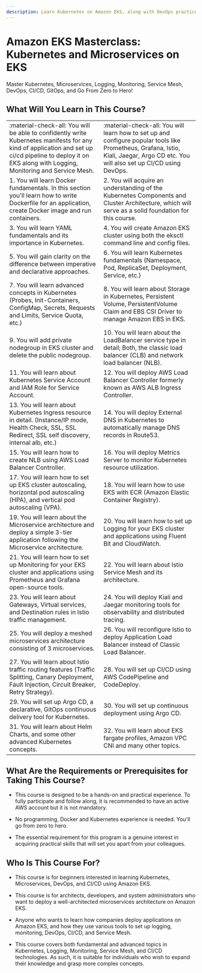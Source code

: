```yaml
---
description: Learn Kubernetes on Amazon EKS, along with DevOps practices, Microservices architecture, Service Mesh like Istio, CI/CD, logging, monitoring, and more in one place.
---
```


# Amazon EKS Masterclass: Kubernetes and Microservices on EKS

Master Kubernetes, Microservices, Logging, Monitoring, Service Mesh, DevOps, CI/CD, GitOps, and Go From Zero to Hero!


## What Will You Learn in This Course?

|            |            |
|------------|------------|
| :material-check-all: You will be able to confidently write Kubernetes manifests for any kind of application and set up ci/cd pipeline to deploy it on EKS along with Logging, Monitoring and Service Mesh.  | :material-check-all: You will learn how to set up and configure popular tools like Prometheus, Grafana, Istio, Kiali, Jaegar, Argo CD etc. You will also set up CI/CD using DevOps.  |
| 1. You will learn Docker fundamentals. In this section you'll learn how to write Dockerfile for an application, create Docker image and run containers.  | 2. You will acquire an understanding of the Kubernetes Components and Cluster Architecture, which will serve as a solid foundation for this course.  |
| 3. You will learn YAML fundamentals and its importance in Kubernetes. | 4. You will create Amazon EKS cluster using both the eksctl command line and config files. |
| 5. You will gain clarity on the difference between imperative and declarative approaches. | 6. You will learn Kubernetes fundamentals (Namespace, Pod, ReplicaSet, Deployment, Service, etc.) |
|7. You will learn advanced concepts in Kubernetes (Probes, Init-Containers, ConfigMap, Secrets, Requests and Limits, Service Quota, etc.) | 8. You will learn about Storage in Kubernetes, Persistent Volume, PersistentVolume Claim and EBS CSI Driver to manage Amazon EBS in EKS. |
| 9. You will add private nodegroup in EKS cluster and delete the public nodegroup. | 10. You will learn about the LoadBalancer service type in detail; Both, the classic load balancer (CLB) and network load balancer (NLB). |
| 11. You will learn about Kubernetes Service Account and IAM Role for Service Account. | 12. You will deploy AWS Load Balancer Controller formerly known as AWS ALB Ingress Controller. |
| 13. You will learn about Kubernetes Ingress resource in detail. (Instance/IP mode, Health Check, SSL, SSL Redirect, SSL self discovery, internal alb, etc.) | 14. You will deploy External DNS in Kubernetes to automatically manage DNS records in Route53. |
| 15. You will learn how to create NLB using AWS Load Balancer Controller. | 16. You will deploy Metrics Server to monitor Kubernetes resource utilization.|
| 17. You will learn how to set up EKS cluster autoscaling, horizontal pod autoscaling (HPA), and vertical pod autoscaling (VPA). | 18. You will learn how to use EKS with ECR (Amazon Elastic Container Registry). |
| 19. You will learn about the Microservice architecture and deploy a simple 3-tier application following the Microservice architecture. | 20. You will learn how to set up Logging for your EKS cluster and applications using Fluent Bit and CloudWatch. |
| 21. You will learn how to set up Monitoring for your EKS cluster and applications using Prometheus and Grafana open-source tools. | 22. You will learn about Istio Service Mesh and its architecture. |
| 23. You will learn about Gateways, Virtual services, and Destination rules in Istio traffic management. | 24. You will deploy Kiali and Jaegar monitoring tools for observability and distributed tracing. |
| 25. You will deploy a meshed microservices architecture consisting of 3 microservices. | 26. You will reconfigure Istio to deploy Application Load Balancer instead of Classic Load Balancer. |
| 27. You will learn about Istio traffic routing features (Traffic Splitting, Canary Deployment, Fault Injection, Circuit Breaker, Retry Strategy). | 28. You will set up CI/CD using AWS CodePipeline and CodeDeploy. |
| 29. You will set up Argo CD, a declarative, GitOps continuous delivery tool for Kubernetes. | 30. You will set up continuous deployment using Argo CD. |
| 31. You will learn about Helm Charts, and some other advanced Kubernetes concepts. | 32. You will learn about EKS fargate profiles, Amazon VPC CNI and many other topics. |


## What Are the Requirements or Prerequisites for Taking This Course?

- This course is designed to be a hands-on and practical experience. To fully participate and follow along, it is recommended to have an active AWS account but it is not mandatory.

- No programming, Docker and Kubernetes experience is needed. You'll go from zero to hero.

- The essential requirement for this program is a genuine interest in acquiring practical skills that will set you apart from your colleagues.


## Who Is This Course For?

- This course is for beginners interested in learning Kubernetes, Microservices, DevOps, and CI/CD using Amazon EKS.

- This course is for architects, developers, and system administrators who want to deploy a well-architected microservices architecture on Amazon EKS.

- Anyone who wants to learn how companies deploy applications on Amazon EKS, and how they use various tools to set up logging, monitoring, DevOps, CI/CD, and Service Mesh.

- This course covers both fundamental and advanced topics in Kubernetes, Logging, Monitoring, Service Mesh, and CI/CD technologies. As such, it is suitable for individuals who wish to expand their knowledge and grasp more complex concepts.


